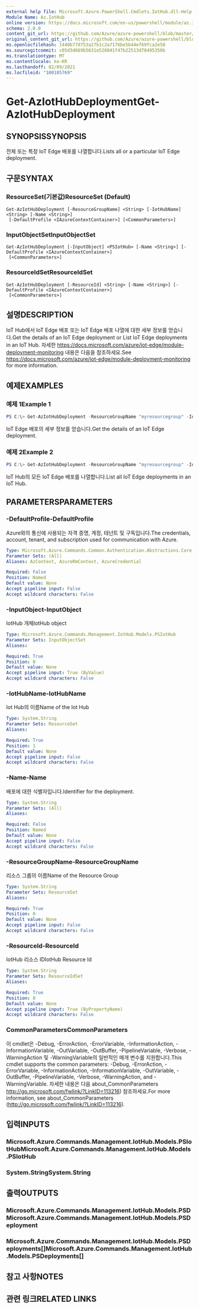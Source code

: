 ```yaml
---
external help file: Microsoft.Azure.PowerShell.Cmdlets.IotHub.dll-Help.xml
Module Name: Az.IotHub
online version: https://docs.microsoft.com/en-us/powershell/module/az.iothub/get-aziothubdeployment
schema: 2.0.0
content_git_url: https://github.com/Azure/azure-powershell/blob/master/src/IotHub/IotHub/help/Get-AzIotHubDeployment.md
original_content_git_url: https://github.com/Azure/azure-powershell/blob/master/src/IotHub/IotHub/help/Get-AzIotHubDeployment.md
ms.openlocfilehash: 1440b77d753a27b1c2a7176be5b44ef69fca2e50
ms.sourcegitcommit: c05d3d669b5631e526841f47b22513d78495350b
ms.translationtype: MT
ms.contentlocale: ko-KR
ms.lasthandoff: 02/09/2021
ms.locfileid: "100185769"
---
```

# <span data-ttu-id="f977b-101">Get-AzIotHubDeployment</span><span class="sxs-lookup"><span data-stu-id="f977b-101">Get-AzIotHubDeployment</span></span>

## <span data-ttu-id="f977b-102">SYNOPSIS</span><span class="sxs-lookup"><span data-stu-id="f977b-102">SYNOPSIS</span></span>
<span data-ttu-id="f977b-103">전체 또는 특정 IoT Edge 배포를 나열합니다.</span><span class="sxs-lookup"><span data-stu-id="f977b-103">Lists all or a particular IoT Edge deployment.</span></span>

## <span data-ttu-id="f977b-104">구문</span><span class="sxs-lookup"><span data-stu-id="f977b-104">SYNTAX</span></span>

### <span data-ttu-id="f977b-105">ResourceSet(기본값)</span><span class="sxs-lookup"><span data-stu-id="f977b-105">ResourceSet (Default)</span></span>
```
Get-AzIotHubDeployment [-ResourceGroupName] <String> [-IotHubName] <String> [-Name <String>]
 [-DefaultProfile <IAzureContextContainer>] [<CommonParameters>]
```

### <span data-ttu-id="f977b-106">InputObjectSet</span><span class="sxs-lookup"><span data-stu-id="f977b-106">InputObjectSet</span></span>
```
Get-AzIotHubDeployment [-InputObject] <PSIotHub> [-Name <String>] [-DefaultProfile <IAzureContextContainer>]
 [<CommonParameters>]
```

### <span data-ttu-id="f977b-107">ResourceIdSet</span><span class="sxs-lookup"><span data-stu-id="f977b-107">ResourceIdSet</span></span>
```
Get-AzIotHubDeployment [-ResourceId] <String> [-Name <String>] [-DefaultProfile <IAzureContextContainer>]
 [<CommonParameters>]
```

## <span data-ttu-id="f977b-108">설명</span><span class="sxs-lookup"><span data-stu-id="f977b-108">DESCRIPTION</span></span>
<span data-ttu-id="f977b-109">IoT Hub에서 IoT Edge 배포 또는 IoT Edge 배포 나열에 대한 세부 정보를 얻습니다.</span><span class="sxs-lookup"><span data-stu-id="f977b-109">Get the details of an IoT Edge deployment or List IoT Edge deployments in an IoT Hub.</span></span>
<span data-ttu-id="f977b-110">자세한 https://docs.microsoft.com/azure/iot-edge/module-deployment-monitoring 내용은 다음을 참조하세요.</span><span class="sxs-lookup"><span data-stu-id="f977b-110">See https://docs.microsoft.com/azure/iot-edge/module-deployment-monitoring for more information.</span></span>

## <span data-ttu-id="f977b-111">예제</span><span class="sxs-lookup"><span data-stu-id="f977b-111">EXAMPLES</span></span>

### <span data-ttu-id="f977b-112">예제 1</span><span class="sxs-lookup"><span data-stu-id="f977b-112">Example 1</span></span>
```powershell
PS C:\> Get-AzIotHubDeployment -ResourceGroupName "myresourcegroup" -IotHubName "myiothub" -Name "deploy1"
```

<span data-ttu-id="f977b-113">IoT Edge 배포의 세부 정보를 얻습니다.</span><span class="sxs-lookup"><span data-stu-id="f977b-113">Get the details of an IoT Edge deployment.</span></span>

### <span data-ttu-id="f977b-114">예제 2</span><span class="sxs-lookup"><span data-stu-id="f977b-114">Example 2</span></span>
```powershell
PS C:\> Get-AzIotHubDeployment -ResourceGroupName "myresourcegroup" -IotHubName "myiothub"
```

<span data-ttu-id="f977b-115">IoT Hub의 모든 IoT Edge 배포를 나열합니다.</span><span class="sxs-lookup"><span data-stu-id="f977b-115">List all IoT Edge deployments in an IoT Hub.</span></span>

## <span data-ttu-id="f977b-116">PARAMETERS</span><span class="sxs-lookup"><span data-stu-id="f977b-116">PARAMETERS</span></span>

### <span data-ttu-id="f977b-117">-DefaultProfile</span><span class="sxs-lookup"><span data-stu-id="f977b-117">-DefaultProfile</span></span>
<span data-ttu-id="f977b-118">Azure와의 통신에 사용되는 자격 증명, 계정, 테넌트 및 구독입니다.</span><span class="sxs-lookup"><span data-stu-id="f977b-118">The credentials, account, tenant, and subscription used for communication with Azure.</span></span>

```yaml
Type: Microsoft.Azure.Commands.Common.Authentication.Abstractions.Core.IAzureContextContainer
Parameter Sets: (All)
Aliases: AzContext, AzureRmContext, AzureCredential

Required: False
Position: Named
Default value: None
Accept pipeline input: False
Accept wildcard characters: False
```

### <span data-ttu-id="f977b-119">-InputObject</span><span class="sxs-lookup"><span data-stu-id="f977b-119">-InputObject</span></span>
<span data-ttu-id="f977b-120">IotHub 개체</span><span class="sxs-lookup"><span data-stu-id="f977b-120">IotHub object</span></span>

```yaml
Type: Microsoft.Azure.Commands.Management.IotHub.Models.PSIotHub
Parameter Sets: InputObjectSet
Aliases:

Required: True
Position: 0
Default value: None
Accept pipeline input: True (ByValue)
Accept wildcard characters: False
```

### <span data-ttu-id="f977b-121">-IotHubName</span><span class="sxs-lookup"><span data-stu-id="f977b-121">-IotHubName</span></span>
<span data-ttu-id="f977b-122">Iot Hub의 이름</span><span class="sxs-lookup"><span data-stu-id="f977b-122">Name of the Iot Hub</span></span>

```yaml
Type: System.String
Parameter Sets: ResourceSet
Aliases:

Required: True
Position: 1
Default value: None
Accept pipeline input: False
Accept wildcard characters: False
```

### <span data-ttu-id="f977b-123">-Name</span><span class="sxs-lookup"><span data-stu-id="f977b-123">-Name</span></span>
<span data-ttu-id="f977b-124">배포에 대한 식별자입니다.</span><span class="sxs-lookup"><span data-stu-id="f977b-124">Identifier for the deployment.</span></span>

```yaml
Type: System.String
Parameter Sets: (All)
Aliases:

Required: False
Position: Named
Default value: None
Accept pipeline input: False
Accept wildcard characters: False
```

### <span data-ttu-id="f977b-125">-ResourceGroupName</span><span class="sxs-lookup"><span data-stu-id="f977b-125">-ResourceGroupName</span></span>
<span data-ttu-id="f977b-126">리소스 그룹의 이름</span><span class="sxs-lookup"><span data-stu-id="f977b-126">Name of the Resource Group</span></span>

```yaml
Type: System.String
Parameter Sets: ResourceSet
Aliases:

Required: True
Position: 0
Default value: None
Accept pipeline input: False
Accept wildcard characters: False
```

### <span data-ttu-id="f977b-127">-ResourceId</span><span class="sxs-lookup"><span data-stu-id="f977b-127">-ResourceId</span></span>
<span data-ttu-id="f977b-128">IotHub 리소스 ID</span><span class="sxs-lookup"><span data-stu-id="f977b-128">IotHub Resource Id</span></span>

```yaml
Type: System.String
Parameter Sets: ResourceIdSet
Aliases:

Required: True
Position: 0
Default value: None
Accept pipeline input: True (ByPropertyName)
Accept wildcard characters: False
```

### <span data-ttu-id="f977b-129">CommonParameters</span><span class="sxs-lookup"><span data-stu-id="f977b-129">CommonParameters</span></span>
<span data-ttu-id="f977b-130">이 cmdlet은 -Debug, -ErrorAction, -ErrorVariable, -InformationAction, -InformationVariable, -OutVariable, -OutBuffer, -PipelineVariable, -Verbose, -WarningAction 및 -WarningVariable의 일반적인 매개 변수를 지원합니다.</span><span class="sxs-lookup"><span data-stu-id="f977b-130">This cmdlet supports the common parameters: -Debug, -ErrorAction, -ErrorVariable, -InformationAction, -InformationVariable, -OutVariable, -OutBuffer, -PipelineVariable, -Verbose, -WarningAction, and -WarningVariable.</span></span> <span data-ttu-id="f977b-131">자세한 내용은 다음 about_CommonParameters http://go.microsoft.com/fwlink/?LinkID=113216) 참조하세요.</span><span class="sxs-lookup"><span data-stu-id="f977b-131">For more information, see about_CommonParameters (http://go.microsoft.com/fwlink/?LinkID=113216).</span></span>

## <span data-ttu-id="f977b-132">입력</span><span class="sxs-lookup"><span data-stu-id="f977b-132">INPUTS</span></span>

### <span data-ttu-id="f977b-133">Microsoft.Azure.Commands.Management.IotHub.Models.PSIotHub</span><span class="sxs-lookup"><span data-stu-id="f977b-133">Microsoft.Azure.Commands.Management.IotHub.Models.PSIotHub</span></span>

### <span data-ttu-id="f977b-134">System.String</span><span class="sxs-lookup"><span data-stu-id="f977b-134">System.String</span></span>

## <span data-ttu-id="f977b-135">출력</span><span class="sxs-lookup"><span data-stu-id="f977b-135">OUTPUTS</span></span>

### <span data-ttu-id="f977b-136">Microsoft.Azure.Commands.Management.IotHub.Models.PSD</span><span class="sxs-lookup"><span data-stu-id="f977b-136">Microsoft.Azure.Commands.Management.IotHub.Models.PSDeployment</span></span>

### <span data-ttu-id="f977b-137">Microsoft.Azure.Commands.Management.IotHub.Models.PSDeployments[]</span><span class="sxs-lookup"><span data-stu-id="f977b-137">Microsoft.Azure.Commands.Management.IotHub.Models.PSDeployments[]</span></span>

## <span data-ttu-id="f977b-138">참고 사항</span><span class="sxs-lookup"><span data-stu-id="f977b-138">NOTES</span></span>

## <span data-ttu-id="f977b-139">관련 링크</span><span class="sxs-lookup"><span data-stu-id="f977b-139">RELATED LINKS</span></span>
